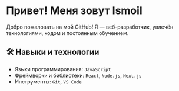 # Привет! Меня зовут Ismoil

Добро пожаловать на мой GitHub! Я — веб-разработчик, увлечён технологиями, кодом и постоянным обучением.

## 🛠️ Навыки и технологии

- Языки программирования: `JavaScript`
- Фреймворки и библиотеки: `React`, `Node.js`, `Next.js`
- Инструменты: `Git`, `VS Code`
